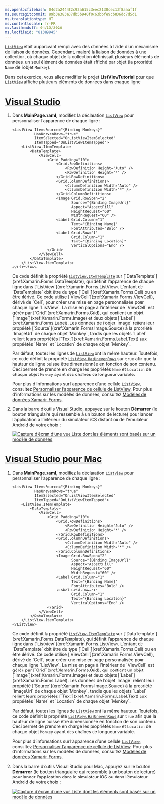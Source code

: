 ```yaml
---
ms.openlocfilehash: 04d2a244482c92a615c3eec2130cec1df8aaaf1f
ms.sourcegitcommit: 89b3e383a37db5b940f0c63bbfe9cb806dc7d5d1
ms.translationtype: HT
ms.contentlocale: fr-FR
ms.lasthandoff: 04/15/2020
ms.locfileid: "81389945"
---
```

[`ListView`](xref:Xamarin.Forms.ListView) était auparavant rempli avec des données à l’aide d’un mécanisme de liaison de données. Cependant, malgré la liaison de données à une collection, où chaque objet de la collection définissait plusieurs éléments de données, un seul élément de données était affiché par objet (la propriété `Name` de l’objet `Monkey`).

Dans cet exercice, vous allez modifier le projet **ListViewTutorial** pour que [`ListView`](xref:Xamarin.Forms.ListView) affiche plusieurs éléments de données dans chaque ligne.

# <a name="visual-studio"></a>[Visual Studio](#tab/vswin)

1. Dans **MainPage.xaml**, modifiez la déclaration [`ListView`](xref:Xamarin.Forms.ListView) pour personnaliser l’apparence de chaque ligne :

    ```xaml
    <ListView ItemsSource="{Binding Monkeys}"
              HasUnevenRows="true"
              ItemSelected="OnListViewItemSelected"
              ItemTapped="OnListViewItemTapped">
        <ListView.ItemTemplate>
            <DataTemplate>
                <ViewCell>
                    <Grid Padding="10">
                        <Grid.RowDefinitions>
                            <RowDefinition Height="Auto" />
                            <RowDefinition Height="*" />
                        </Grid.RowDefinitions>
                        <Grid.ColumnDefinitions>
                            <ColumnDefinition Width="Auto" />
                            <ColumnDefinition Width="*" />
                        </Grid.ColumnDefinitions>
                        <Image Grid.RowSpan="2"
                               Source="{Binding ImageUrl}"
                               Aspect="AspectFill"
                               HeightRequest="60"
                               WidthRequest="60" />
                        <Label Grid.Column="1"
                               Text="{Binding Name}"
                               FontAttributes="Bold" />
                        <Label Grid.Row="1"
                               Grid.Column="1"
                               Text="{Binding Location}"
                               VerticalOptions="End" />
                    </Grid>
                </ViewCell>
            </DataTemplate>
        </ListView.ItemTemplate>
    </ListView>
    ```

    Ce code définit la propriété [`ListView.ItemTemplate`](xref:Xamarin.Forms.ItemsView`1.ItemTemplate) sur [`DataTemplate`](xref:Xamarin.Forms.DataTemplate), qui définit l’apparence de chaque ligne dans [`ListView`](xref:Xamarin.Forms.ListView). L’enfant de `DataTemplate` doit être du type [`Cell`](xref:Xamarin.Forms.Cell) ou en être dérivé. Ce code utilise [`ViewCell`](xref:Xamarin.Forms.ViewCell), dérivé de `Cell`, pour créer une mise en page personnalisée pour chaque ligne `ListView`. La mise en page à l’intérieur de `ViewCell` est gérée par [`Grid`](xref:Xamarin.Forms.Grid), qui contient un objet [`Image`](xref:Xamarin.Forms.Image) et deux objets [`Label`](xref:Xamarin.Forms.Label). Les données de l’objet `Image` relient leur propriété [`Source`](xref:Xamarin.Forms.Image.Source) à la propriété `ImageUrl` de chaque objet `Monkey`, tandis que les objets `Label` relient leurs propriétés [`Text`](xref:Xamarin.Forms.Label.Text) aux propriétés `Name` et `Location` de chaque objet `Monkey`.

    Par défaut, toutes les lignes de [`ListView`](xref:Xamarin.Forms.ListView) ont la même hauteur. Toutefois, ce code définit la propriété [`ListView.HasUnevenRows`](xref:Xamarin.Forms.ListView.HasUnevenRows) sur `true` afin que la hauteur de ligne puisse être dimensionnée en fonction de son contenu. Ceci permet de prendre en charge les propriétés `Name` et `Location` de chaque objet `Monkey` ayant des chaînes de longueur variable.

    Pour plus d’informations sur l’apparence d’une cellule [`ListView`](xref:Xamarin.Forms.ListView), consultez [Personnaliser l’apparence de cellule de ListView](~/xamarin-forms/user-interface/listview/customizing-cell-appearance.md). Pour plus d’informations sur les modèles de données, consultez [Modèles de données Xamarin.Forms](~/xamarin-forms/app-fundamentals/templates/data-templates/index.md).

1. Dans la barre d’outils Visual Studio, appuyez sur le bouton **Démarrer** (le bouton triangulaire qui ressemble à un bouton de lecture) pour lancer l’application à l’intérieur du simulateur iOS distant ou de l’émulateur Android de votre choix :

    [![Capture d’écran d’une vue Liste dont les éléments sont basés sur un modèle de données](../images/customize-cell-appearance.png "Vue Liste comprenant des données basées sur un modèle")](../images/customize-cell-appearance-large.png#lightbox "Vue Liste comprenant des données basées sur un modèle")

# <a name="visual-studio-for-mac"></a>[Visual Studio pour Mac](#tab/vsmac)

1. Dans **MainPage.xaml**, modifiez la déclaration [`ListView`](xref:Xamarin.Forms.ListView) pour personnaliser l’apparence de chaque ligne :

    ```xaml
    <ListView ItemsSource="{Binding Monkeys}"
              HasUnevenRows="true"
              ItemSelected="OnListViewItemSelected"
              ItemTapped="OnListViewItemTapped">
        <ListView.ItemTemplate>
            <DataTemplate>
                <ViewCell>
                    <Grid Padding="10">
                        <Grid.RowDefinitions>
                            <RowDefinition Height="Auto" />
                            <RowDefinition Height="*" />
                        </Grid.RowDefinitions>
                        <Grid.ColumnDefinitions>
                            <ColumnDefinition Width="Auto" />
                            <ColumnDefinition Width="*" />
                        </Grid.ColumnDefinitions>
                        <Image Grid.RowSpan="2"
                               Source="{Binding ImageUrl}"
                               Aspect="AspectFill"
                               HeightRequest="60"
                               WidthRequest="60" />
                        <Label Grid.Column="1"
                               Text="{Binding Name}"
                               FontAttributes="Bold" />
                        <Label Grid.Row="1"
                               Grid.Column="1"
                               Text="{Binding Location}"
                               VerticalOptions="End" />
                    </Grid>
                </ViewCell>
            </DataTemplate>
        </ListView.ItemTemplate>
    </ListView>
    ```

    Ce code définit la propriété [`ListView.ItemTemplate`](xref:Xamarin.Forms.ItemsView`1.ItemTemplate) sur [`DataTemplate`](xref:Xamarin.Forms.DataTemplate), qui définit l’apparence de chaque ligne dans [`ListView`](xref:Xamarin.Forms.ListView). L’enfant de `DataTemplate` doit être du type [`Cell`](xref:Xamarin.Forms.Cell) ou en être dérivé. Ce code utilise [`ViewCell`](xref:Xamarin.Forms.ViewCell), dérivé de `Cell`, pour créer une mise en page personnalisée pour chaque ligne `ListView`. La mise en page à l’intérieur de `ViewCell` est gérée par [`Grid`](xref:Xamarin.Forms.Grid), qui contient un objet [`Image`](xref:Xamarin.Forms.Image) et deux objets [`Label`](xref:Xamarin.Forms.Label). Les données de l’objet `Image` relient leur propriété [`Source`](xref:Xamarin.Forms.Image.Source) à la propriété `ImageUrl` de chaque objet `Monkey`, tandis que les objets `Label` relient leurs propriétés [`Text`](xref:Xamarin.Forms.Label.Text) aux propriétés `Name` et `Location` de chaque objet `Monkey`.

    Par défaut, toutes les lignes de [`ListView`](xref:Xamarin.Forms.ListView) ont la même hauteur. Toutefois, ce code définit la propriété [`ListView.HasUnevenRows`](xref:Xamarin.Forms.ListView.HasUnevenRows) sur `true` afin que la hauteur de ligne puisse être dimensionnée en fonction de son contenu. Ceci permet de prendre en charge les propriétés `Name` et `Location` de chaque objet `Monkey` ayant des chaînes de longueur variable.

    Pour plus d’informations sur l’apparence d’une cellule [`ListView`](xref:Xamarin.Forms.ListView), consultez [Personnaliser l’apparence de cellule de ListView](~/xamarin-forms/user-interface/listview/customizing-cell-appearance.md). Pour plus d’informations sur les modèles de données, consultez [Modèles de données Xamarin.Forms](~/xamarin-forms/app-fundamentals/templates/data-templates/index.md).

1. Dans la barre d’outils Visual Studio pour Mac, appuyez sur le bouton **Démarrer** (le bouton triangulaire qui ressemble à un bouton de lecture) pour lancer l’application dans le simulateur iOS ou dans l’émulateur Android de votre choix :

    [![Capture d’écran d’une vue Liste dont les éléments sont basés sur un modèle de données](../images/customize-cell-appearance.png "Vue Liste comprenant des données basées sur un modèle")](../images/customize-cell-appearance-large.png#lightbox "Vue Liste comprenant des données basées sur un modèle")
